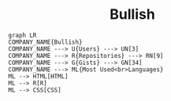 <h1 align="center">Bullish</h1>

```mermaid
graph LR
COMPANY_NAME{Bullish}
COMPANY_NAME ---> U{Users} ---> UN[3]
COMPANY_NAME ---> R{Repositories} ---> RN[9]
COMPANY_NAME ---> G{Gists} ---> GN[34]
COMPANY_NAME ---> ML{Most Used<br>Languages}
ML --> HTML[HTML]
ML --> R[R]
ML --> CSS[CSS]
```
